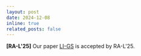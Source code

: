 ```yaml
---
layout: post
date: 2024-12-08
inline: true
related_posts: false
---
```


**[RA-L'25]** Our paper [LI-GS](https://arxiv.org/abs/2409.12899) is accepted by RA-L'25.